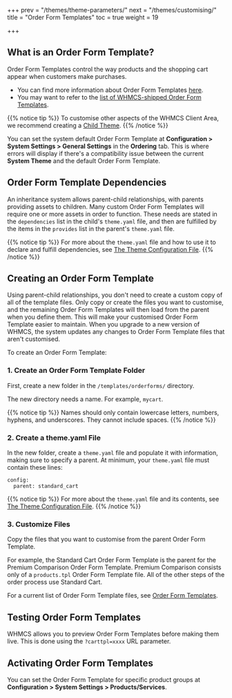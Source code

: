+++
prev = "/themes/theme-parameters/"
next = "/themes/customising/"
title = "Order Form Templates"
toc = true
weight = 19

+++

## What is an Order Form Template?

Order Form Templates control the way products and the shopping cart appear when customers make purchases.

* You can find more information about Order Form Templates [here](https://docs.whmcs.com/Order_Form_Templates).
* You may want to refer to the [list of WHMCS-shipped Order Form Templates](https://docs.whmcs.com/Standard_Order_Form_Templates).

{{% notice tip %}}
To customise other aspects of the WHMCS Client Area, we recommend creating a [Child Theme](/themes/child-themes/).
{{% /notice %}}

You can set the system default Order Form Template at **Configuration > System Settings > General Settings** in the **Ordering** tab. This is where errors will display if there's a compatibility issue between the current **System Theme** and the default Order Form Template.

## Order Form Template Dependencies

An inheritance system allows parent-child relationships, with parents providing assets to children. Many custom Order Form Templates will require one or more assets in order to function. These needs are stated in the `dependencies` list in the child's `theme.yaml` file, and then are fulfilled by the items in the `provides` list in the parent's `theme.yaml` file.

{{% notice tip %}}
For more about the `theme.yaml` file and how to use it to declare and fulfill dependencies, see [The Theme Configuration File](/themes/theme-parameters/).
{{% /notice %}}

## Creating an Order Form Template

Using parent-child relationships, you don't need to create a custom copy of all of the template files. Only copy or create the files you want to customise, and the remaining Order Form Templates will then load from the parent when you define them. This will make your customised Order Form Template easier to maintain. When you upgrade to a new version of WHMCS, the system updates any changes to Order Form Template files that aren't customised.

To create an Order Form Template:

### 1. Create an Order Form Template Folder

First, create a new folder in the `/templates/orderforms/` directory.

The new directory needs a name. For example, `mycart`.

{{% notice tip %}}
Names should only contain lowercase letters, numbers, hyphens, and underscores. They cannot include spaces.
{{% /notice %}}

### 2. Create a theme.yaml File

In the new folder, create a `theme.yaml` file and populate it with information, making sure to specify a parent. At minimum, your `theme.yaml` file must contain these lines:

```
config:
  parent: standard_cart
```

{{% notice tip %}}
For more about the `theme.yaml` file and its contents, see [The Theme Configuration File](/themes/theme-parameters/).
{{% /notice %}}

### 3. Customize Files

Copy the files that you want to customise from the parent Order Form Template.

For example, the Standard Cart Order Form Template is the parent for the Premium Comparison Order Form Template. Premium Comparison consists only of a `products.tpl` Order Form Template file. All of the other steps of the order process use Standard Cart.

For a current list of Order Form Template files, see [Order Form Templates](https://docs.whmcs.com/Order_Form_Templates).

## Testing Order Form Templates

WHMCS allows you to preview Order Form Templates before making them live. This is done using the `?carttpl=xxxx` URL parameter.

## Activating Order Form Templates

You can set the Order Form Template for specific product groups at **Configuration > System Settings > Products/Services**.
